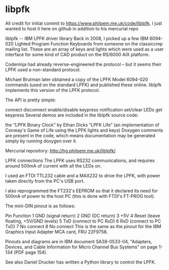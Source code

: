 # libpfk
All credit for initial commit to https://www.philpem.me.uk/code/liblpfk.  I just wanted to host it here on github in addition to his mercurial repo

liblpfk -- IBM LPFK driver library
Back in 2008, I picked up a few IBM 6094-020 Lighted Program Function Keyboards from someone on the classiccmp mailing list. These are an array of keys and lights which were used as a user interface for some kind of CAD product on the RS/6000 AIX platform.

Codeninja had already reverse-engineered the protocol – but it seems their LPFK used a non-standard protocol.

Michael Brutman later obtained a copy of the LPFK Model 6094-020 commands (used on the standard LPFK) and published these online. liblpfk implements this version of the LPFK protocol.

The API is pretty simple:

connect
disconnect
enable/disable keypress notification
set/clear LEDs
get keypress
Several demos are included in the liblpfk source code:

the “LPFK Binary Clock” by Ethan Dicks
“LPFK Life” (an implementation of Conway's Game of Life using the LPFK lights and keys)
Doxygen comments are present in the code, which means documentation may be generated simply by running doxygen over it.

Mercurial repository: http://hg.philpem.me.uk/liblpfk/

LPFK connections
The LPFK uses RS232 communications, and requires around 500mA of current with all the LEDs on.

I used an FTDI TTL232 cable and a MAX232 to drive the LPFK, with power taken directly from the PC's USB port.

I also reprogrammed the FT232's EEPROM so that it declared its need for 500mA of power to the host PC (this is done with FTDI's FT-PROG tool).

The mini-DIN pinout is as follows:

Pin	Function
1	GND (signal return)
2	GND (DC return)
3	+5V
4	Reset (leave floating, +5V/GND levels)
5	TxD (connect to PC RxD)
6	RxD (connect to PC TxD)
7	No connect
8	No connect
This is the same as the pinout for the IBM Graphics Input Adapter MCA card, FRU 22F9758.

Pinouts and diagrams are in IBM document SA38-0533-04, "Adapters, Devices, and Cable Information for Micro Channel Bus Systems" on page 1-134 (PDF page 154).

See also
Daniel Drucker has written a Python library to control the LPFK.